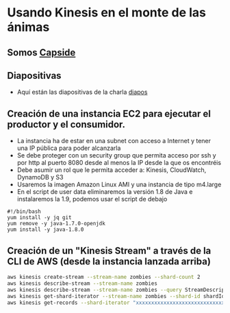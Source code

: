 Usando Kinesis en el monte de las ánimas
========================================================

## Somos [Capside](http://twitter.com/capside)

## Diapositivas 
* Aquí están las diapositivas de la charla [diapos](http://blabla.com/diaposyeso)

## Creación de una instancia EC2 para ejecutar el productor y el consumidor.
* La instancia ha de estar en una subnet con acceso a Internet y tener una IP pública para poder alcanzarla
* Se debe proteger con un security group que permita acceso por ssh y por http al puerto 8080 desde al menos la IP desde la que os encontréis
* Debe asumir un rol que le permita acceder a: Kinesis, CloudWatch, DynamoDB y S3
* Usaremos la imagen Amazon Linux AMI y una instancia de tipo m4.large
* En el script de user data eliminaremos la versión 1.8 de Java e instalaremos la 1.9, podemos usar el script de debajo
 ```
 #!/bin/bash
 yum install -y jq git
 yum remove -y java-1.7.0-openjdk
 yum install -y java-1.8.0
 ``` 
 
 ## Creación de un "Kinesis Stream" a través de la CLI de AWS (desde la instancia lanzada arriba)

```bash
aws kinesis create-stream --stream-name zombies --shard-count 2
aws kinesis describe-stream --stream-name zombies
aws kinesis describe-stream --stream-name zombies --query StreamDescription.StreamStatus
aws kinesis get-shard-iterator --stream-name zombies --shard-id shardId-000000000000 --shard-iterator-type TRIM_HORIZON --query ShardIterator
aws kinesis get-records --shard-iterator "xxxxxxxxxxxxxxxxxxxxxxxxxxxxxxxxxxxxxxxxxxxxxxxxxxxxxxxxxxxxxxxxxxxxxxxxxx"
```
